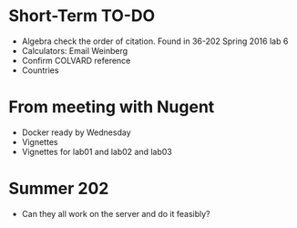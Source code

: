 # Short-Term TO-DO

+ Algebra check the order of citation. Found in 36-202 Spring 2016 lab 6
+ Calculators: Email Weinberg
+ Confirm COLVARD reference
+ Countries

# From meeting with Nugent

+ Docker ready by Wednesday
+ Vignettes
+ Vignettes for lab01 and lab02 and lab03

# Summer 202

+ Can they all work on the server and do it feasibly?
